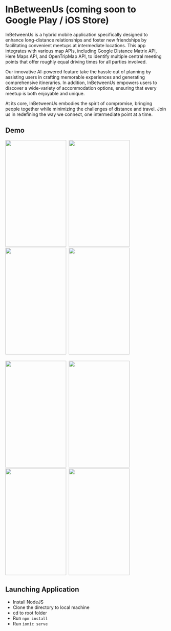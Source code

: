 # InBetweenUs (coming soon to Google Play / iOS Store)
InBetweenUs is a hybrid mobile application specifically designed to enhance long-distance relationships and foster new friendships by facilitating
convenient meetups at intermediate locations. This app integrates with various map APIs, including Google Distance Matrix API, Here Maps API,
and OpenTripMap API, to identify multiple central meeting points that offer roughly equal driving times for all parties involved.

Our innovative AI-powered feature take the hassle out of planning by assisting users in crafting memorable experiences and generating comprehensive itineraries.
In addition, InBetweenUs empowers users to discover a wide-variety of accommodation options, ensuring that every meetup is both enjoyable and unique.

At its core, InBetweenUs embodies the spirit of compromise, bringing people together while minimizing the challenges of distance and travel.
Join us in redefining the way we connect, one intermediate point at a time.

## Demo
<kbd>
<img src="https://github.com/cbrigug/InBetweenUs/assets/50587044/6936ffbf-ecda-4b6a-9201-83919b88ca64" width="190px" height="333px">
</kbd>
<kbd>
<img src="https://github.com/cbrigug/InBetweenUs/assets/50587044/44aa0e93-a573-43fd-a318-492915c5154c" width="190px" height="333px">
</kbd>
<kbd>
<img src="https://github.com/cbrigug/InBetweenUs/assets/50587044/bb64f8e0-5812-425b-b7f5-e14db3a170cc" width="190px" height="333px">
</kbd>
<kbd>
<img src="https://github.com/cbrigug/InBetweenUs/assets/50587044/d5b62c78-99c1-40b7-9598-2e210ed9008c" width="190px" height="333px">
</kbd>
<br><br>
<kbd>
<img src="https://github.com/cbrigug/InBetweenUs/assets/50587044/5386b57f-3c3a-48e5-833d-fc62c01ba778" width="190px" height="333px">
</kbd>
<kbd>
<img src="https://github.com/cbrigug/InBetweenUs/assets/50587044/d978f317-0907-4c4f-bcd0-71407ab95cf6" width="190px" height="333px">
</kbd>
<kbd>
<img src="https://github.com/cbrigug/InBetweenUs/assets/50587044/7237fc59-7249-46ab-9ab9-779e01843461" width="190px" height="333px">
</kbd>
<kbd>
<img src="https://github.com/cbrigug/InBetweenUs/assets/50587044/7c49269c-4577-4867-af6c-8f97c6d6c6db" width="190px" height="333px">
</kbd>



## Launching Application
* Install NodeJS
* Clone the directory to local machine
* cd to root folder
* Run `npm install`
* Run `ionic serve`

